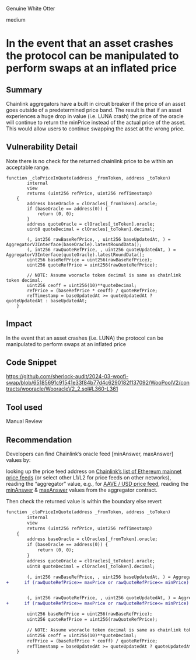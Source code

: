 Genuine White Otter

medium

# In the event that an asset crashes the protocol can be manipulated to perform swaps at an inflated price

## Summary

Chainlink aggregators have a built in circuit breaker if the price of an asset goes outside of a predetermined price band. The result is that if an asset experiences a huge drop in value (i.e. LUNA crash) the price of the oracle will continue to return the minPrice instead of the actual price of the asset. This would allow users to continue swapping the asset at the wrong price.

## Vulnerability Detail


Note there is no check for the returned chainlink price to be within an acceptable range.

```solidity
function _cloPriceInQuote(address _fromToken, address _toToken)
        internal
        view
        returns (uint256 refPrice, uint256 refTimestamp)
    {
        address baseOracle = clOracles[_fromToken].oracle;
        if (baseOracle == address(0)) {
            return (0, 0);
        }
        address quoteOracle = clOracles[_toToken].oracle;
        uint8 quoteDecimal = clOracles[_toToken].decimal;

        (, int256 rawBaseRefPrice, , uint256 baseUpdatedAt, ) = AggregatorV3Interface(baseOracle).latestRoundData();
        (, int256 rawQuoteRefPrice, , uint256 quoteUpdatedAt, ) = AggregatorV3Interface(quoteOracle).latestRoundData();
        uint256 baseRefPrice = uint256(rawBaseRefPrice);
        uint256 quoteRefPrice = uint256(rawQuoteRefPrice);

        // NOTE: Assume wooracle token decimal is same as chainlink token decimal. 
        uint256 ceoff = uint256(10)**quoteDecimal;
        refPrice = (baseRefPrice * ceoff) / quoteRefPrice;
        refTimestamp = baseUpdatedAt >= quoteUpdatedAt ? quoteUpdatedAt : baseUpdatedAt;
    }
```

## Impact

In the event that an asset crashes (i.e. LUNA) the protocol can be manipulated to perform swaps at an inflated price

## Code Snippet

https://github.com/sherlock-audit/2024-03-woofi-swap/blob/65185691c91541e33f84b77d4c6290182f137092/WooPoolV2/contracts/wooracle/WooracleV2_2.sol#L360-L361

## Tool used

Manual Review

## Recommendation
Developers can find Chainlink’s oracle feed [minAnswer, maxAnswer] values by:

looking up the price feed address on [Chainlink’s list of Ethereum mainnet price feeds](https://docs.chain.link/data-feeds/price-feeds/addresses/?network=ethereum) (or select other L1/L2 for price feeds on other networks),
reading the “aggregator” value, e.g., for [AAVE / USD price feed](https://etherscan.io/address/0x6Df09E975c830ECae5bd4eD9d90f3A95a4f88012#readContract#F2),
reading the [minAnswer](https://etherscan.io/address/0xdF0da6B3d19E4427852F2112D0a963d8A158e9c7#readContract#F19) & [maxAnswer](https://etherscan.io/address/0xdF0da6B3d19E4427852F2112D0a963d8A158e9c7#readContract#F18) values from the aggregator contract.

Then check the returned value is within the boundary else revert

```diff
function _cloPriceInQuote(address _fromToken, address _toToken)
        internal
        view
        returns (uint256 refPrice, uint256 refTimestamp)
    {
        address baseOracle = clOracles[_fromToken].oracle;
        if (baseOracle == address(0)) {
            return (0, 0);
        }
        address quoteOracle = clOracles[_toToken].oracle;
        uint8 quoteDecimal = clOracles[_toToken].decimal;

        (, int256 rawBaseRefPrice, , uint256 baseUpdatedAt, ) = AggregatorV3Interface(baseOracle).latestRoundData();
+      if (rawQuoteRefPrice>= maxPrice or rawQuoteRefPrice<= minPrice) revert();


        (, int256 rawQuoteRefPrice, , uint256 quoteUpdatedAt, ) = AggregatorV3Interface(quoteOracle).latestRoundData();
+      if (rawQuoteRefPrice>= maxPrice or rawQuoteRefPrice<= minPrice) revert();

        uint256 baseRefPrice = uint256(rawBaseRefPrice);
        uint256 quoteRefPrice = uint256(rawQuoteRefPrice);

        // NOTE: Assume wooracle token decimal is same as chainlink token decimal. 
        uint256 ceoff = uint256(10)**quoteDecimal;
        refPrice = (baseRefPrice * ceoff) / quoteRefPrice;
        refTimestamp = baseUpdatedAt >= quoteUpdatedAt ? quoteUpdatedAt : baseUpdatedAt;
    }
```


